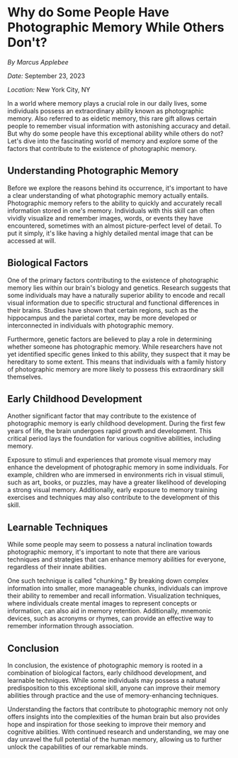 # Why do Some People Have Photographic Memory While Others Don't?

*By Marcus Applebee*  

*Date:* September 23, 2023

*Location:* New York City, NY

In a world where memory plays a crucial role in our daily lives, some individuals possess an extraordinary ability known as photographic memory. Also referred to as eidetic memory, this rare gift allows certain people to remember visual information with astonishing accuracy and detail. But why do some people have this exceptional ability while others do not? Let's dive into the fascinating world of memory and explore some of the factors that contribute to the existence of photographic memory.

## Understanding Photographic Memory

Before we explore the reasons behind its occurrence, it's important to have a clear understanding of what photographic memory actually entails. Photographic memory refers to the ability to quickly and accurately recall information stored in one's memory. Individuals with this skill can often vividly visualize and remember images, words, or events they have encountered, sometimes with an almost picture-perfect level of detail. To put it simply, it's like having a highly detailed mental image that can be accessed at will.

## Biological Factors

One of the primary factors contributing to the existence of photographic memory lies within our brain's biology and genetics. Research suggests that some individuals may have a naturally superior ability to encode and recall visual information due to specific structural and functional differences in their brains. Studies have shown that certain regions, such as the hippocampus and the parietal cortex, may be more developed or interconnected in individuals with photographic memory.

Furthermore, genetic factors are believed to play a role in determining whether someone has photographic memory. While researchers have not yet identified specific genes linked to this ability, they suspect that it may be hereditary to some extent. This means that individuals with a family history of photographic memory are more likely to possess this extraordinary skill themselves.

## Early Childhood Development

Another significant factor that may contribute to the existence of photographic memory is early childhood development. During the first few years of life, the brain undergoes rapid growth and development. This critical period lays the foundation for various cognitive abilities, including memory.

Exposure to stimuli and experiences that promote visual memory may enhance the development of photographic memory in some individuals. For example, children who are immersed in environments rich in visual stimuli, such as art, books, or puzzles, may have a greater likelihood of developing a strong visual memory. Additionally, early exposure to memory training exercises and techniques may also contribute to the development of this skill.

## Learnable Techniques

While some people may seem to possess a natural inclination towards photographic memory, it's important to note that there are various techniques and strategies that can enhance memory abilities for everyone, regardless of their innate abilities.

One such technique is called "chunking." By breaking down complex information into smaller, more manageable chunks, individuals can improve their ability to remember and recall information. Visualization techniques, where individuals create mental images to represent concepts or information, can also aid in memory retention. Additionally, mnemonic devices, such as acronyms or rhymes, can provide an effective way to remember information through association.

## Conclusion

In conclusion, the existence of photographic memory is rooted in a combination of biological factors, early childhood development, and learnable techniques. While some individuals may possess a natural predisposition to this exceptional skill, anyone can improve their memory abilities through practice and the use of memory-enhancing techniques.

Understanding the factors that contribute to photographic memory not only offers insights into the complexities of the human brain but also provides hope and inspiration for those seeking to improve their memory and cognitive abilities. With continued research and understanding, we may one day unravel the full potential of the human memory, allowing us to further unlock the capabilities of our remarkable minds.